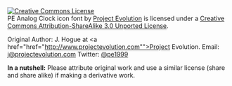 <a rel="license" href="http://creativecommons.org/licenses/by-sa/3.0/deed.en_US">
<img alt="Creative Commons License" style="border-width:0" src="http://i.creativecommons.org/l/by-sa/3.0/88x31.png" /></a><br />
<span xmlns:dct="http://purl.org/dc/terms/" href="http://purl.org/dc/dcmitype/Text" property="dct:title" rel="dct:type">PE Analog Clock icon font</span> 
by <a xmlns:cc="http://creativecommons.org/ns#" href="http://www.projectevolution.com" property="cc:attributionName" rel="cc:attributionURL">Project Evolution</a> 
is licensed under a <a rel="license" href="http://creativecommons.org/licenses/by-sa/3.0/deed.en_US">Creative Commons Attribution-ShareAlike 3.0 Unported License</a>.

Original Author: J. Hogue at <a href="href="http://www.projectevolution.com"">Project Evolution</a>.
Email: <a href="mailto:j@projectevolution.com">j@projectevolution.com</a>
Twitter: <a href="http://twitter.com/pe1999">@pe1999</a>

<strong>In a nutshell:</strong> Please attribute original work and use a similar license (share and share alike) if making a derivative work. 
